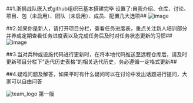 
##1.浙狮战队嵌入式github组织已基本搭建完毕
设置了:自我介绍、仓库、讨论、项目、包（未启用）、团队（未启用）、成员、配置几大选项##
![image](https://github.com/ZJ-Lion/.github/assets/144119551/94e864bf-1e49-4980-a596-9aeef19e5c64)

##2.如果你是新人，请打开项目分栏，查看任务进度表，重点关注新人培训部分
并养成定期查看任务进度表以及完成任务后及时对任务状态更新的习惯##
![image](https://github.com/ZJ-Lion/.github/assets/144119551/77aa02c0-541c-4902-937f-8b4dd397b94e)

##3.当对兵种或设施代码进行更新时，在将本地代码推送至远程仓库后，请及时
更新项目分栏下“迭代历史表格”的相关迭代历史，务必遵循一定格式更新##

##4.疑难问题及解答，如果平时有什么疑问可以在讨论中发出话题进行提问，大家可以自由问答

![team_logo](https://github.com/ZJ-Lion/.github/assets/144119551/3f554fca-dd9b-4f61-91cb-ffa169563dd4)
第一版
